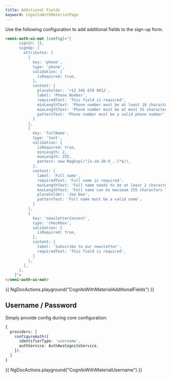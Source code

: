 ```yaml
---
title: Additional Fields
keyword: CognitoWithMaterialPage
---
```


Use the following configuration to add additional fields to the sign-up form.

```html
<omni-auth-ui-mat [config]="{
      signIn: {},
      signUp: {
        attributes: [
          {
            key: 'phone',
            type: 'phone',
            validation: {
              isRequired: true,
            },
            content: {
              placeholder: '+12 345 678 9012',
              label: 'Phone Number',
              requiredText: 'This field is required',
              minLengthText: 'Phone number must be at least 10 characters long',
              maxLengthText: 'Phone number must be at most 15 characters long',
              patternText: 'Phone number must be a valid phone number',
            }
          },
          {
            key: 'fullName',
            type: 'text',
            validation: {
              isRequired: true,
              minLength: 2,
              maxLength: 255,
              pattern: new RegExp(/^[a-zA-Z0-9_.-]*$/),
            },
            content: {
              label: 'Full name',
              requiredText: 'Full name is required',
              minLengthText: 'Full name needs to be at least 2 characters long',
              maxLengthText: 'Full name can be maximum 255 characters long',
              placeholder: 'Joe Doe',
              patternText: 'Full name must be a valid name',
            }
          },
          {
            key: 'newsletterConsent',
            type: 'checkbox',
            validation: {
              isRequired: true,
            },
            content: {
              label: 'Subscribe to our newsletter',
              requiredText: 'This field is required',
            }
          },
        ],
      },
    }">
</omni-auth-ui-mat>
```

{{ NgDocActions.playground("CognitoWithMaterialAdditionalFields") }}

## Username / Password

Simply provide config during core configuration:

```typescript
{
  providers: [
    configureAuth({
      identifierType: 'username',
      authService: AuthAwsCognitoService,
    }),
  ]
}
```

{{ NgDocActions.playground("CognitoWithMaterialUsername") }}





